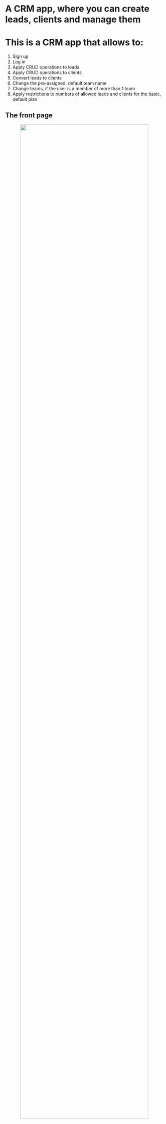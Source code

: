 # A CRM app, where you can create leads, clients and manage them

# This is a CRM app that allows to:

1. Sign up
2. Log in
3. Apply CRUD operations to leads
4. Apply CRUD operations to clients
5. Convert leads to clients
6. Change the pre-assigned, default team name
7. Change teams, if the user is a member of more than 1 team
8. Apply restrictions to numbers of allowed leads and clients for the basic, default plan

## The front page

<p align="center">
    <img style="width:90%" src="src/images-readme/front-page.jpg">
</p>

## The about page

<p align="center">
    <img style="width:90%" src="src/images-readme/about-page.jpg">
</p>

## The sign up page

<p align="center">
    <img style="width:90%" src="src/images-readme/signup-page.jpg">
</p>

## The login page

<p align="center">
    <img style="width:90%" src="src/images-readme/login-page.jpg">
</p>

<!--Team-->

## Team

When a user signs up, a new team gets created with the name "The team name" and the user is added as a member of this team. After logging in, the user can edit the team name or switch teams, if the user is a member of more than 2 teams.

<p align="center">
    <img style="width:90%" src="src/images-readme/team/team-details.jpg">
</p>

Editing the team name, to Superteam in this case:

<p align="center">
    <img style="width:90%" src="src/images-readme/team/team-edit.jpg">
</p>

When an action was successful, the app returns the user to the account page and prints out a success message:

<p align="center">
    <img style="width:90%" src="src/images-readme/team/team-edit-success.jpg">
</p>

By pressing on the "Switch team" button on team's details page, he user can view the list of teams the user is a member of. A team can be activated by pressing "Activate team" button.

<p align="center">
    <img style="width:90%" src="src/images-readme/team/team-switch.jpg">
</p>

The active team gets green background

<p align="center">
    <img style="width:90%" src="src/images-readme/team/team-switch-success.jpg">
</p>

<!--Leads-->

## Leads

<p align="center">
    <img style="width:90%" src="src/images-readme/lead/lead-empty.jpg">
</p>

<p align="center">
    <img style="width:90%" src="src/images-readme/lead/lead-add.jpg">
</p>

<p align="center">
    <img style="width:90%" src="src/images-readme/lead/lead-list.jpg">
</p>

<p align="center">
    <img style="width:90%" src="src/images-readme/lead/lead-limit.jpg">
</p>

<p align="center">
    <img style="width:90%" src="src/images-readme/lead/lead-details.jpg">
</p>

<p align="center">
    <img style="width:90%" src="src/images-readme/lead/lead-edit.jpg">
</p>

<p align="center">
    <img style="width:90%" src="src/images-readme/lead/lead-converted-to-client.jpg">
</p>

<p align="center">
    <img style="width:90%" src="src/images-readme/lead/lead-export-csv.jpg">
</p>

<!--Clients-->

## Clients

<p align="center">
    <img style="width:90%" src="src/images-readme/client/client-list.jpg">
</p>

<p align="center">
    <img style="width:90%" src="src/images-readme/client/client-details.jpg">
</p>

<p align="center">
    <img style="width:90%" src="src/images-readme/client/client-comments-and-files.jpg">
</p>
